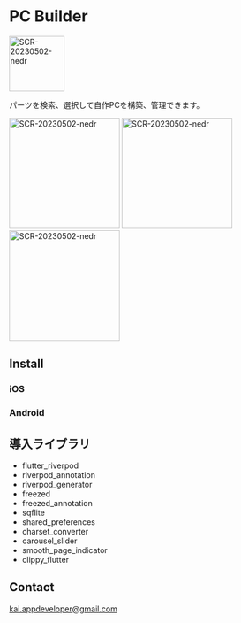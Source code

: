 # PC Builder

 <img width="100" alt="SCR-20230502-nedr" src="https://github.com/oishikai/PC-Builder/assets/61380681/86e44d56-e1c9-45b6-96ab-8b729915ae05">
 
パーツを検索、選択して自作PCを構築、管理できます。

<img width="200" alt="SCR-20230502-nedr" src="https://github.com/oishikai/PC-Builder/assets/61380681/eac81c3a-54c0-41d6-b65b-eb716167d6b2">
<img width="200" alt="SCR-20230502-nedr" src="https://github.com/oishikai/PC-Builder/assets/61380681/080fa584-cee5-4cd2-b319-af9b30c0c6ca">
<img width="200" alt="SCR-20230502-nedr" src="https://github.com/oishikai/PC-Builder/assets/61380681/529ae3c6-2256-49d0-b695-393f312dd666">

## Install

### iOS
### Android

## 導入ライブラリ
 - flutter_riverpod
 - riverpod_annotation
 - riverpod_generator
 - freezed
 - freezed_annotation
 - sqflite
 - shared_preferences
 - charset_converter
 - carousel_slider
 - smooth_page_indicator
 - clippy_flutter

## Contact
kai.appdeveloper@gmail.com
